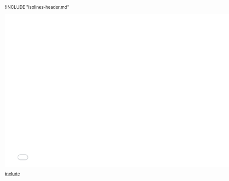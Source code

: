 !INCLUDE "isolines-header.md"

<iframe src="../../interpolation-isolines.html" width="770" height="500" frameBorder="0" seamless="seamless">
</iframe>

[include](../../interpolation-isolines.html)

